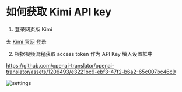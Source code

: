如何获取 Kimi API key
======================

1. 登录网页版 Kimi

  去 [Kimi 官网](https://kimi.moonshot.cn) 登录

2. 根据视频流程获取 access token 作为 API Key 填入设置框中

  https://github.com/openai-translator/openai-translator/assets/1206493/e3221bc9-ebf3-47f2-b6a2-65c007bc46c9

  ![settings](https://github.com/openai-translator/openai-translator/assets/1206493/05ae9463-4777-4c91-8188-bebc545b487e)
